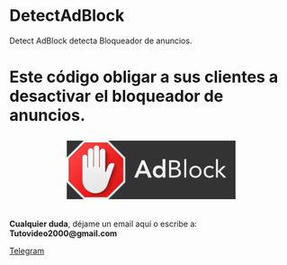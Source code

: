 # DetectAdBlock

Detect AdBlock detecta Bloqueador de anuncios.


# Este código obligar a sus clientes a desactivar el bloqueador de anuncios.<p style="text-align: center;"><img src="https://raw.githubusercontent.com/ipxxx999/DetectAdBlock/main/adblock-banner-300x104.png" alt="Detect AdBlock" width="300" height="104" /></p>

</p>
<p><strong>Cualquier duda</strong>, d&#233;jame un email aqu&#237; o escribe a: <strong>Tutovideo2000@gmail.com</strong></p>

</div>
  <link rel="stylesheet" href="http://copen.atspace.tv/css_js/css/pro.min.css">
  <link rel="stylesheet" href="http://copen.atspace.tv/css_js/css/estilos.css">
<p>
<div class="channel-username-block"><a href="https://t.me/gurutvo?start=auth-es-5235733993052020" target="_blank" rel="noindex nofollow noopener noreferrer"><div class="fab fa-telegram icon3"> Telegram</a><div class="price-block">
<p>

</div>

<blockquote>

</body>
</html>
